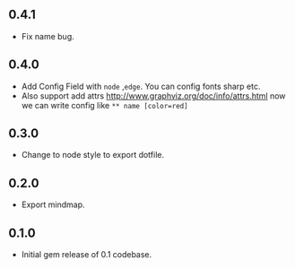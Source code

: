 ## 0.4.1

* Fix name bug.

## 0.4.0

* Add Config Field with `node` ,`edge`. You can config fonts sharp etc.
* Also support add attrs http://www.graphviz.org/doc/info/attrs.html
 now we can write config like `** name [color=red]`

## 0.3.0

* Change to node style to export dotfile.

## 0.2.0

* Export mindmap.

## 0.1.0

 * Initial gem release of 0.1 codebase.
